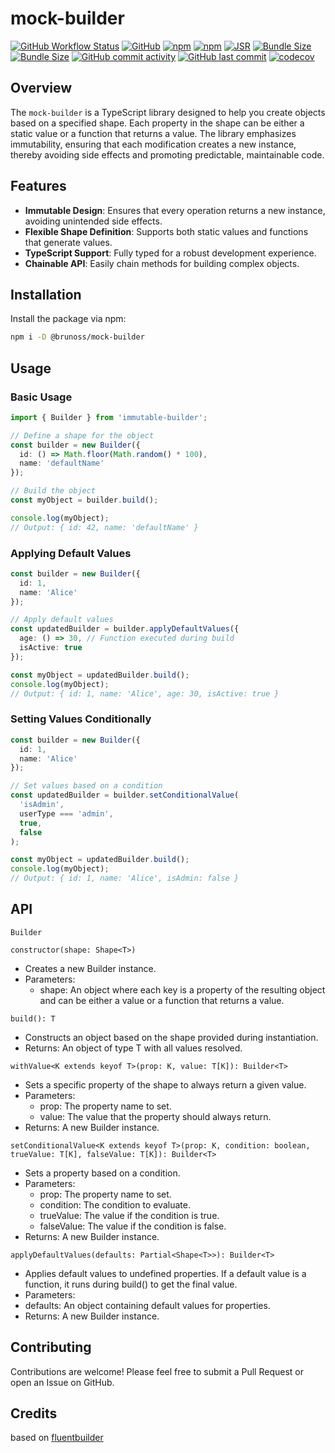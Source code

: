 # mock-builder

[![GitHub Workflow Status](https://img.shields.io/github/actions/workflow/status/brunossantana/mock-builder/main.yml?branch=main)](https://github.com/brunossantana/mock-builder/actions)
[![GitHub](https://img.shields.io/github/license/brunossantana/mock-builder)](https://github.com/brunossantana/mock-builder/blob/main/LICENSE)
[![npm](https://img.shields.io/npm/v/@brunoss/mock-builder)](https://www.npmjs.com/package/@brunoss/mock-builder)
[![npm](https://img.shields.io/npm/dm/@brunoss/mock-builder)](https://www.npmjs.com/package/@brunoss/mock-builder)
[![JSR](https://jsr.io/badges/@brunossantana/mock-builder)](https://jsr.io/@brunossantana/mock-builder)
[![Bundle Size](https://img.shields.io/bundlephobia/min/@brunoss/mock-builder)](https://bundlephobia.com/result?p=@brunoss/mock-builder)
[![Bundle Size](https://img.shields.io/bundlephobia/minzip/@brunoss/mock-builder)](https://bundlephobia.com/result?p=@brunoss/mock-builder)
[![GitHub commit activity](https://img.shields.io/github/commit-activity/m/brunossantana/mock-builder)](https://github.com/brunossantana/mock-builder/pulse)
[![GitHub last commit](https://img.shields.io/github/last-commit/brunossantana/mock-builder)](https://github.com/brunossantana/mock-builder/commits/main)
[![codecov](https://codecov.io/github/brunossantana/mock-builder/graph/badge.svg)](https://codecov.io/github/brunossantana/mock-builder)


## Overview

The `mock-builder` is a TypeScript library designed to help you create objects based on a specified shape. Each property in the shape can be either a static value or a function that returns a value. The library emphasizes immutability, ensuring that each modification creates a new instance, thereby avoiding side effects and promoting predictable, maintainable code.

## Features

- **Immutable Design**: Ensures that every operation returns a new instance, avoiding unintended side effects.
- **Flexible Shape Definition**: Supports both static values and functions that generate values.
- **TypeScript Support**: Fully typed for a robust development experience.
- **Chainable API**: Easily chain methods for building complex objects.

## Installation

Install the package via npm:

```bash
npm i -D @brunoss/mock-builder
```

## Usage
### Basic Usage
```ts
import { Builder } from 'immutable-builder';

// Define a shape for the object
const builder = new Builder({
  id: () => Math.floor(Math.random() * 100),
  name: 'defaultName'
});

// Build the object
const myObject = builder.build();

console.log(myObject);
// Output: { id: 42, name: 'defaultName' }
```
### Applying Default Values
```ts
const builder = new Builder({
  id: 1,
  name: 'Alice'
});

// Apply default values
const updatedBuilder = builder.applyDefaultValues({
  age: () => 30, // Function executed during build
  isActive: true
});

const myObject = updatedBuilder.build();
console.log(myObject);
// Output: { id: 1, name: 'Alice', age: 30, isActive: true }
```

### Setting Values Conditionally
```ts
const builder = new Builder({
  id: 1,
  name: 'Alice'
});

// Set values based on a condition
const updatedBuilder = builder.setConditionalValue(
  'isAdmin',
  userType === 'admin',
  true,
  false
);

const myObject = updatedBuilder.build();
console.log(myObject);
// Output: { id: 1, name: 'Alice', isAdmin: false }
```

## API
`Builder`

`constructor(shape: Shape<T>)`
- Creates a new Builder instance.
- Parameters:
  - shape: An object where each key is a property of the resulting object and can be either a value or a function that returns a value.

`build(): T`

- Constructs an object based on the shape provided during instantiation.
- Returns: An object of type T with all values resolved.

`withValue<K extends keyof T>(prop: K, value: T[K]): Builder<T>`

- Sets a specific property of the shape to always return a given value.
- Parameters:
  - prop: The property name to set.
  - value: The value that the property should always return.
- Returns: A new Builder instance.

`setConditionalValue<K extends keyof T>(prop: K, condition: boolean, trueValue: T[K], falseValue: T[K]): Builder<T>`

- Sets a property based on a condition.
- Parameters:
  - prop: The property name to set.
  - condition: The condition to evaluate.
  - trueValue: The value if the condition is true.
  - falseValue: The value if the condition is false.
- Returns: A new Builder instance.

`applyDefaultValues(defaults: Partial<Shape<T>>): Builder<T>`

- Applies default values to undefined properties. If a default value is a function, it runs during build() to get the final value.
- Parameters:
- defaults: An object containing default values for properties.
- Returns: A new Builder instance.
## Contributing
Contributions are welcome! Please feel free to submit a Pull Request or open an Issue on GitHub.

## Credits
based on [fluentbuilder](https://github.com/lucasteles/fluentbuilder)